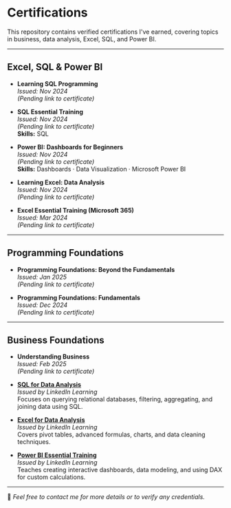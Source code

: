 # Certifications

This repository contains verified certifications I've earned, covering topics in business, data analysis, Excel, SQL, and Power BI.


---

## Excel, SQL & Power BI

- **Learning SQL Programming**  
  *Issued: Nov 2024*  
  *(Pending link to certificate)*

- **SQL Essential Training**  
  *Issued: Nov 2024*  
  *(Pending link to certificate)*  
  **Skills:** SQL

- **Power BI: Dashboards for Beginners**  
  *Issued: Nov 2024*  
  *(Pending link to certificate)*  
  **Skills:** Dashboards · Data Visualization · Microsoft Power BI


- **Learning Excel: Data Analysis**  
  *Issued: Nov 2024*  
  *(Pending link to certificate)*

- **Excel Essential Training (Microsoft 365)**  
  *Issued: Mar 2024*  
  *(Pending link to certificate)*

---

## Programming Foundations

- **Programming Foundations: Beyond the Fundamentals**  
  *Issued: Jan 2025*  
  *(Pending link to certificate)*

- **Programming Foundations: Fundamentals**  
  *Issued: Dec 2024*  
  *(Pending link to certificate)*

---

## Business Foundations

- **Understanding Business**  
  *Issued: Feb 2025*  
  *(Pending link to certificate)*


- **[SQL for Data Analysis](https://github.com/yourusername/certifications/blob/main/SQL_Certificate.pdf)**  
  *Issued by LinkedIn Learning*  
  Focuses on querying relational databases, filtering, aggregating, and joining data using SQL.

- **[Excel for Data Analysis](https://github.com/yourusername/certifications/blob/main/Excel_Certificate.pdf)**  
  *Issued by LinkedIn Learning*  
  Covers pivot tables, advanced formulas, charts, and data cleaning techniques.

- **[Power BI Essential Training](https://github.com/yourusername/certifications/blob/main/PowerBI_Certificate.pdf)**  
  *Issued by LinkedIn Learning*  
  Teaches creating interactive dashboards, data modeling, and using DAX for custom calculations.

---

📧 *Feel free to contact me for more details or to verify any credentials.*
